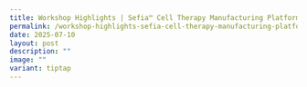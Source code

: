 ```yaml
---
title: Workshop Highlights | Sefia™ Cell Therapy Manufacturing Platform
permalink: /workshop-highlights-sefia-cell-therapy-manufacturing-platform/
date: 2025-07-10
layout: post
description: ""
image: ""
variant: tiptap
---
```

